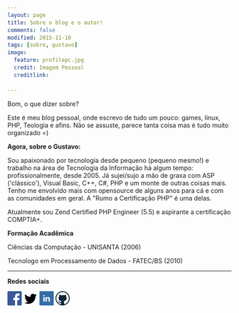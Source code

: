 ```yaml
---
layout: page
title: Sobre o blog e o autor!
comments: false
modified: 2015-11-10
tags: [sobre, gustavo]
image:
  feature: profilepc.jpg
  credit: Imagem Pessoal
  creditlink: 

---
```


Bom, o que dizer sobre?

Este é meu blog pessoal, onde escrevo de tudo um pouco: games, linux, PHP, Teologia e afins. Não se assuste, parece tanta coisa mas é tudo muito organizado =) 


**Agora, sobre o Gustavo:**


Sou apaixonado por tecnologia desde pequeno (pequeno mesmo!) e trabalho na área de Tecnologia da Informação há algum tempo: profissionalmente, desde 2005. Já sujei/sujo a mão de graxa com ASP ('clássico'), Visual Basic, C++, C#, PHP e um monte de outras coisas mais.
Tenho me envolvido mais com opensource de alguns anos para cá e com as comunidades em geral. A "Rumo a Certificação PHP" é uma delas.

Atualmente sou Zend Certified PHP Engineer (5.5) e aspirante a certificação COMPTIA+.

**Formação Acadêmica**

Ciências da Computação - UNISANTA (2006)

Tecnologo em Processamento de Dados - FATEC/BS (2010)



---

**Redes sociais**	

[![](/images/facebook32x32.png)](http://facebook.com/gustavo.pereira.e.voce)
[![](/images/twitter32x32.png)](https://www.twitter.com/gustavosteam)
[![](/images/linkedin32x32.png)](https://br.linkedin.com/in/gustavoperphp)
[![](/images/github32x32.png)](https://github.com/gustavoper)
